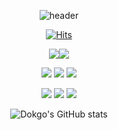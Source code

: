 <div align="center">
  
![header](https://capsule-render.vercel.app/api?color=9A2EFE&type=Cylinder&height=125&text=PROFILE&animation=fadeIn&fontAlign=50&fontAlignY=53&fontSize=80&fontColor=FFFFFF)

[![Hits](https://hits.seeyoufarm.com/api/count/incr/badge.svg?url=https%3A%2F%2Fgithub.com%2FDokgo27&count_bg=%2379C83D&title_bg=%23555555&icon=&icon_color=%23E7E7E7&title=hits&edge_flat=false)](https://hits.seeyoufarm.com)

<a href="https://www.instagram.com/dokgo7__/" target="_blank"><img src="https://img.shields.io/badge/Instagram-E4405F?style=flat-square&logo=instagram&logoColor=white"/></a><a href="클릭시 이동할 링크" target="_blank"><img src="https://img.shields.io/badge/Discode-5865F2?style=flat-square&logo=discord&logoColor=white"/></a>

<img src="https://img.shields.io/badge/-Python-3776AB?style=for-the-badge&logo=python&logoColor=white"> <img src="https://img.shields.io/badge/-Spring-6DB33F?style=for-the-badge&logo=spring&logoColor=white"> <img src="https://img.shields.io/badge/-SpringBoot-6DB33F?style=for-the-badge&logo=springboot&logoColor=white">

<img src="https://img.shields.io/badge/-html-E34F26?style=for-the-badge&logo=html5&logoColor=white"> <img src="https://img.shields.io/badge/-CSS-1572B6?style=for-the-badge&logo=css3&logoColor=white"> <img src="https://img.shields.io/badge/-C-A8B9CC?style=for-the-badge&logo=c&logoColor=white">

![Dokgo's GitHub stats](https://github-readme-stats.vercel.app/api?username=Dokgo27&show_icons=true&theme=default)

</div>
<!--
**Dokgo27/Dokgo27** is a ✨ _special_ ✨ repository because its `README.md` (this file) appears on your GitHub profile.

Here are some ideas to get you started:

- 🔭 I’m currently working on ...
- 🌱 I’m currently learning ...
- 👯 I’m looking to collaborate on ...
- 🤔 I’m looking for help with ...
- 💬 Ask me about ...
- 📫 How to reach me: ...
- 😄 Pronouns: ...
- ⚡ Fun fact: ...
-->

